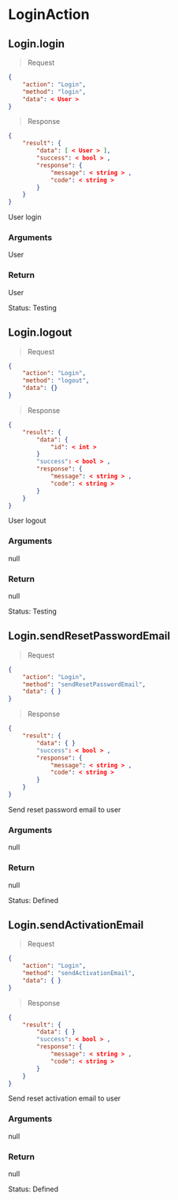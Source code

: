 # LoginAction

## Login.login

> Request

```json
{
    "action": "Login",
    "method": "login",
    "data": < User >
}
```

> Response

```json
{
    "result": {
        "data": [ < User > ],
        "success": < bool > ,
        "response": {
            "message": < string > ,
            "code": < string >
        }
    }
}
```

User login

### Arguments
User

### Return
User

<aside class="notice">
Status: Testing
</aside>


## Login.logout

> Request

```json
{
    "action": "Login",
    "method": "logout",
    "data": {}
}
```

> Response

```json
{
    "result": {
        "data": {
            "id": < int >
        }
        "success": < bool > ,
        "response": {
            "message": < string > ,
            "code": < string >
        }
    }
}
```

User logout
### Arguments
null

### Return
null

<aside class="notice">
Status: Testing
</aside>


## Login.sendResetPasswordEmail

> Request

```json
{
    "action": "Login",
    "method": "sendResetPasswordEmail",
    "data": { }
}
```

> Response

```json
{
    "result": {
        "data": { }
        "success": < bool > ,
        "response": {
            "message": < string > ,
            "code": < string >
        }
    }
}
```

Send reset password email to user
### Arguments
null

### Return
null

<aside class="notice">
Status: Defined
</aside>



## Login.sendActivationEmail

> Request

```json
{
    "action": "Login",
    "method": "sendActivationEmail",
    "data": { }
}
```

> Response

```json
{
    "result": {
        "data": { }
        "success": < bool > ,
        "response": {
            "message": < string > ,
            "code": < string >
        }
    }
}
```

Send reset activation email to user
### Arguments
null

### Return
null

<aside class="notice">
Status: Defined
</aside>
